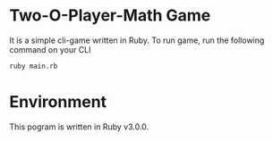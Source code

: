 # Two-O-Player-Math Game

It is a simple cli-game written in Ruby.
To run game, run the following command on your CLI

```sh
ruby main.rb
```

# Environment

This pogram is written in Ruby v3.0.0.
